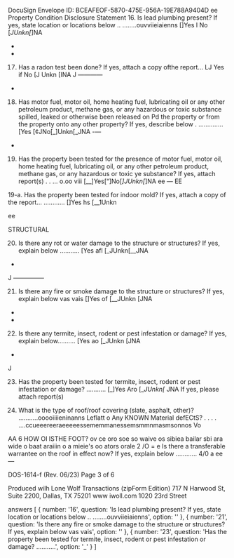 DocuSign Envelope ID: BCEAFEOF-5870-475E-956A-19E788A9404D
ee
Property Condition Disclosure Statement
16. Is lead plumbing present? If yes, state location or locations below .. ........ouvviieiaienns []Yes I No [_JUnkn[_]NA

-
-
17. Has a radon test been done? If yes, attach a copy ofthe report... LJ Yes if No [J Unkn [INA
J ————
-

18. Has motor fuel, motor oil, home heating fuel, lubricating oil or any other petroleum product,
methane gas, or any hazardous or toxic substance spilled, leaked or otherwise been released on Pd
the property or from the property onto any other property? If yes, describe below . .............. [Yes [¢JNo[_]Unkn[_JNA
-—

-

19. Has the property been tested for the presence of motor fuel, motor oil, home heating fuel,
lubricating oil, or any other petroleum product, methane gas, or any hazardous or toxic ye
substance? If yes, attach report(s) . . ... o.oo viii [__]Yes[“]No[_]JUnkn[_]NA
ee —
EE

19-a. Has the property been tested for indoor mold? If yes, attach a copy of the report... ............ []Yes hs [__1Unkn

ee

STRUCTURAL

20. Is there any rot or water damage to the structure or structures? If yes, explain below ........... [Yes afl [_JUnkn[__JNA
-
J —————

21. Is there any fire or smoke damage to the structure or structures? If yes, explain below vas vais []Yes of [__JUnkn [JNA
-

-

22. Is there any termite, insect, rodent or pest infestation or damage? If yes, explain below.......... [Yes ao [_JUnkn [JNA
-
J

23. Has the property been tested for termite, insect, rodent or pest infestation or damage? ........... [_]Yes Aro [__JUnkn[_ JNA
If yes, please attach report(s)

24. What is the type of roof/roof covering (slate, asphalt, other)? ...........ooooiiiieninanns Leflatt
o Any KNOWN Material defECtS? . . . . ....ccueeereeraeeeeessememmanessemsmmnmasmsonnos Vo

AA
6 HOW OI ISTHE FOOT? ov ce oro soe so waive os sibiea bailar sbi ara wide o baat araiiin o a mieie's oo ators orale 2 /O =
e Is there a transferable warrantee on the roof in effect now? If yes, explain below ............ 4/0
a
ee —

DOS-1614-f (Rev. 06/23) Page 3 of 6

Produced wilh Lone Wolf Transactions (zipForm Edition) 717 N Harwood St, Suite 2200, Dallas, TX 75201 www iwoll.com 1020 23rd Street

answers [
  {
    number: '16',
    question: 'Is lead plumbing present? If yes, state location or locations below .. ........ouvviieiaienns',
    option: ''
  },
  {
    number: '21',
    question: 'Is there any fire or smoke damage to the structure or structures? If yes, explain below vas vais',
    option: ''
  },
  {
    number: '23',
    question: 'Has the property been tested for termite, insect, rodent or pest infestation or damage? ...........',
    option: '_'
  }
]

